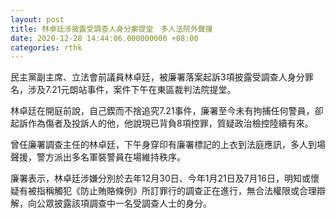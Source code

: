 ```yaml
---
layout: post
title: 林卓廷涉披露受調查人身分案提堂　多人法院外聲援
date: 2020-12-28 14:44:06.000000000 +08:00
categories: rthk
---
```


民主黨副主席、立法會前議員林卓廷，被廉署落案起訴3項披露受調查人身分罪名，涉及7.21元朗站事件，案件下午在東區裁判法院提堂。

林卓廷在開庭前說，自己鍥而不捨追究7.21事件，廉署至今未有拘捕任何警員，卻起訴作為傷者及投訴人的他，他說現已背負8項控罪，質疑政治檢控陸續有來。 

曾任廉署調查主任的林卓廷，下午身穿印有廉署標記的上衣到法庭應訊，多人到場聲援，警方派出多名軍裝警員在場維持秩序。

廉署表示，林卓廷涉嫌分別於去年12月30日、今年1月21日及7月16日，明知或懷疑有被指稱觸犯《防止賄賂條例》所訂罪行的調查正在進行，無合法權限或合理辯解，向公眾披露該項調查中一名受調查人士的身分。
